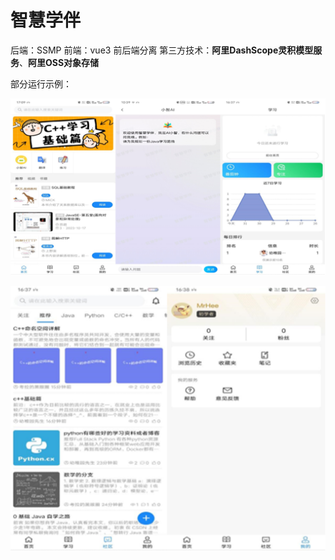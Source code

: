# 智慧学伴

后端：SSMP
前端：vue3
前后端分离
第三方技术：**阿里DashScope灵积模型服务**、**阿里OSS对象存储**

部分运行示例：

![h1](https://github.com/hoscent/learning-assistant/blob/main/assets/h1.png)

![h2](https://github.com/hoscent/learning-assistant/blob/main/assets/h2.png)
